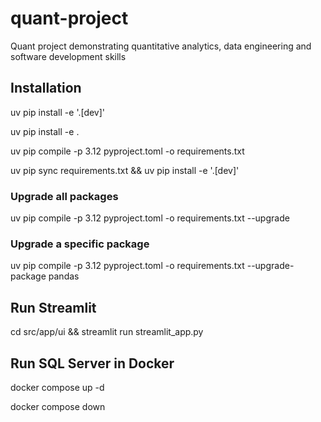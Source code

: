 # quant-project

Quant project demonstrating quantitative analytics, data engineering and software development skills

## Installation

uv pip install -e '.[dev]'

uv pip install -e .

uv pip compile -p 3.12 pyproject.toml -o requirements.txt

uv pip sync requirements.txt && uv pip install -e '.[dev]'

### Upgrade all packages

uv pip compile -p 3.12 pyproject.toml -o requirements.txt --upgrade

### Upgrade a specific package

uv pip compile -p 3.12 pyproject.toml -o requirements.txt --upgrade-package pandas

## Run Streamlit

cd src/app/ui && streamlit run streamlit_app.py

## Run SQL Server in Docker

docker compose up -d

docker compose down
